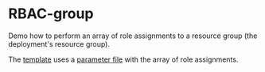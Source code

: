 # RBAC-group

Demo how to perform an array of role assignments to a resource group (the deployment's resource group).

The [template](deploy.json) uses a [parameter file](deploy.parameters.json) with the array of role assignments.